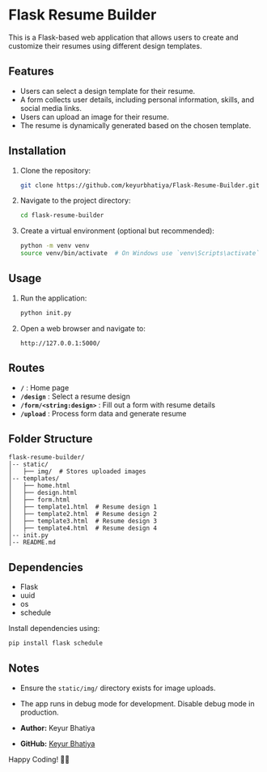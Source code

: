 # Flask Resume Builder

This is a Flask-based web application that allows users to create and customize their resumes using different design templates.

## Features
- Users can select a design template for their resume.
- A form collects user details, including personal information, skills, and social media links.
- Users can upload an image for their resume.
- The resume is dynamically generated based on the chosen template.

## Installation

1. Clone the repository:
   ```sh
   git clone https://github.com/keyurbhatiya/Flask-Resume-Builder.git
   ```
2. Navigate to the project directory:
   ```sh
   cd flask-resume-builder
   ```
3. Create a virtual environment (optional but recommended):
   ```sh
   python -m venv venv
   source venv/bin/activate  # On Windows use `venv\Scripts\activate`
   ```

## Usage

1. Run the application:
   ```sh
   python init.py
   ```
2. Open a web browser and navigate to:
   ```
   http://127.0.0.1:5000/
   ```

## Routes

- **`/`** : Home page
- **`/design`** : Select a resume design
- **`/form/<string:design>`** : Fill out a form with resume details
- **`/upload`** : Process form data and generate resume

## Folder Structure
```
flask-resume-builder/
│-- static/
│   ├── img/  # Stores uploaded images
│-- templates/
│   ├── home.html
│   ├── design.html
│   ├── form.html
│   ├── template1.html  # Resume design 1
│   ├── template2.html  # Resume design 2
│   ├── template3.html  # Resume design 3
│   ├── template4.html  # Resume design 4
│-- init.py
│-- README.md
```

## Dependencies
- Flask
- uuid
- os
- schedule

Install dependencies using:
```sh
pip install flask schedule
```

## Notes
- Ensure the `static/img/` directory exists for image uploads.
- The app runs in debug mode for development. Disable debug mode in production.


- **Author:** Keyur Bhatiya  
- **GitHub:** [Keyur Bhatiya](https://github.com/keyurbhatiya)

Happy Coding! 🎯🔥
